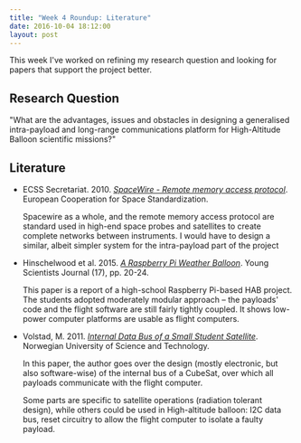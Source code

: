 ```yaml
---
title: "Week 4 Roundup: Literature"
date: 2016-10-04 18:12:00
layout: post
---
```


This week I've worked on refining my research question and looking for papers
that support the project better.

## Research Question

"What are the advantages, issues and obstacles in designing a generalised
intra-payload and long-range communications platform for High-Altitude Balloon
scientific missions?"

## Literature

  * ECSS Secretariat. 2010. [_SpaceWire - Remote memory access protocol_][1].
    European Cooperation for Space Standardization.
   
    Spacewire as a whole, and the remote memory access protocol are standard
    used in high-end space probes and satellites to create complete networks
    between instruments. I would have to design a similar, albeit simpler system
    for the intra-payload part of the project
    
  * Hinschelwood et al. 2015. [_A Raspberry Pi Weather Balloon_][2]. Young
    Scientists Journal (17), pp. 20-24.
    
    This paper is a report of a high-school Raspberry Pi-based HAB project. The
    students adopted moderately modular approach – the payloads' code and the
    flight software are still fairly tightly coupled. It shows low-power
    computer platforms are usable as flight computers.
    
  * Volstad, M. 2011. [_Internal Data Bus of a Small Student Satellite_][3].
    Norwegian University of Science and Technology.
    
    In this paper, the author goes over the design (mostly electronic, but also
    software-wise) of the internal bus of a CubeSat, over which all payloads
    communicate with the flight computer.
    
    Some parts are specific to satellite operations (radiation tolerant design),
    while others could be used in High-altitude balloon: I2C data bus, reset
    circuitry to allow the flight computer to isolate a faulty payload.

    
   [1]: http://forums.ecss.nl/forums/ecss/dispatch.cgi/standards/showFile/100770/d20100209121656/No/ECSS-E-ST-50-52C(5February2010).pdf
   [2]: http://search.proquest.com/openview/56b604650b11f0465d595c558052f79b/1?pq-origsite=gscholar&cbl=226453
   [3]: http://www.diva-portal.org/smash/get/diva2:473592/FULLTEXT01.pdf